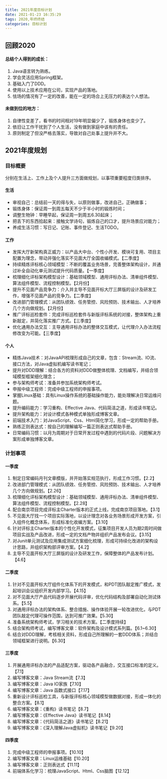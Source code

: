 ```yaml
---
title: 2021年度目标计划
date: 2021-01-23 16:35:29
tags: 2020,年终终结
categories: 目标计划
---
```


## 回顾2020
#### 总结个人得到的成长：
1. Java语言转为熟练。
2. 学会灵活应用Spring框架。
3. 基础入门了DDD。
4. 使用以上技术应用在公司，实现产品的落地。
5. 怯场的情况有了一定的改善，能在一定的场合上无压力的表达个人想法。

#### 未做到位的地方：
1. 自律性变差了，看书的时间相对19年明显偏少了，锻炼身体也变少了。
2. 依旧让工作干扰到了个人生活，没有做到家庭中该有的责任。
3. 原则制定了但没严格去落实，导致对自己处事上提升并不大。

<!--more-->

## 2021年度规划
### 目标概要
分别在生活上、工作上及个人提升三方面做规划，以事项重要程度归类排序。

#### 生活
- 审视自己：总结前一天的得与失，以原则做事，改进自己，正确做事；
- 锻炼身体：保证周一到周五每天不少于半小时的锻炼时间；
- 调整生物钟：早睡早起，保证周一到周五6.30起床；
- 把丢下的东西拾起来：接触文学诗句，锻炼自己的口才，提升场景应对能力；
- 养成生活习惯：写日记、记账、事件登记、生活TODO。

#### 工作
- 发挥大厅新架构真正威力：以产品大中台、个性小开发、模块可复用、项目主配置为理念，带动并强化落实不见面大厅全国收编模式。【二季度】
- 持续精炼评标核心领域模型：不断的覆盖业务场景，完善整体架构设计，并通过补全自动化单元测试提升代码质量。【一季度】
- 梳理细化评标架构模型设计：基础领域模型、通用评标办法、清单组件模型、算法组件模型、流程控制模型。【2月份】
- 提升不见面产品竞争力：介入并主导不见面开标大厅三屏版的设计及研发工作，增强不见面产品的竞争力。【二季度】
- 改进部门管理模式：从团队绩效、任务管控、风险预防、技术输出、人才培养几个方向做规划。【2月份】
- 推广评标巡检套件：完成评标巡检套件与新版评标系统的对接，整体架构上重新敲定，并简化落实推广方式。【三季度】
- 优化通用办法交互：主导通用评标办法的整体交互模式，让代理介入办法流程修改变为可能。【三季度】

#### 个人
- 精炼Java技术：对JavaAPI梳理形成自己的文章，包含：Stream流、IO流、接口方法，对Java虚拟机编写读书笔记；
- 提升对DDD理解：结合各方的资料对DDD做整体梳理、文档编写，并结合领域模型框架细化理念；
- 参与架构师考试：准备并参加系统架构师考试。
- 申报中级工程师：完成中级工程师的申报事项。
- 掌握Linux基础：具有Linux操作系统的基础操作能力，能处理解决日常运维问题。
- 提升编码能力：学习重构、Effective Java、代码简洁之道，形成读书笔记。
- 提升架构能力：对设计模式各种模式单独形成博客文章。
- 前端技术入门：对JavaScript、Css、Html简化学习，形成一定的帮助手册。
- 熟练正则表达式：按自己的理解编写一篇正则表达式帮助手册。
- 日常编码习惯：以月为周期对于日常开发过程中遇到的代码片段、问题解决方案形成单独博客文章。

### 计划事项

#### 一季度
1. 制定日常编码月刊文章模版，并开始落实规范执行，形成工作习惯。【2.2】
2. 改进部门管理模式：从团队绩效、任务管控、风险预防、技术输出、人才培养几个方向做规划。【2.26】
3. 梳理细化评标架构模型设计：基础领域模型、通用评标办法、清单组件模型、算法组件模型、流程控制模型。【2.28】
4. 配合南京项目完成评标主Charter版本的正式上线，完成南京项目落地。【3.1】
5. 不见面大厅找一个项目实际落地，以设计理念对各业务场景形成开发方案，引入组件化概念体系，形成标准化收编方案。【3.10】
6. 针对评标主Charter版本的个性化开发模式，征集项目开发人员为期2周时间做项目实战及产品改进，形成一定的文档产物并组织产品发布会议。【3.15】
7. 对Junit单元测试及应用集成测试方案细化梳理，形成可持续化改进的架构设计思路，并组织架构部评审方案。【4.2】
8. 主导不见面开标大厅三屏版的设计及研发工作，保障整体的产品发布计划。【4.6】

#### 二季度
1. 针对不见面开标大厅组件化体系下的开发模式，和PDT团队敲定推广模式，发起培训会议组织开发内部学习。【4.15】
2. 对不见面大厅产品代码逐步开展代码评审，优化代码结构及部署自动化测试体系。【5.5】
3. 对通用评标办法的架构体系、整合措施、操作体验开展一轮改进优化，与PDT团队敲定代理可操作范围，达到可推广效果。【5.30】
4. 准备系统架构师考试，学习相关的技术方案。【二季度持续】
5. 结合架构师考试，编写博客文章：软件架构及设计模式系列篇。【6.1~6.30】
6. 结合对DDD理解，考核相关资料，形成自己所理解的一套DDD体系；并结合领域框架进行说明。【6.30】

#### 三季度
1. 开展通用评标办法的产品适配方案，驱动各产品融合，交互接口标准的定义。【7.1】
2. 编写博客文章：Java Stream流【7.3】
3. 编写博客文章：Java IO家族【7.10】
4. 编写博客文章：Java 函数式接口【7.17】
5. 重新设计评标巡检工具，与新版评标核心领域模型做数据对接，形成一体化的整合方案。【8.1】
6. 编写博客文章：《重构》读书笔记【8.7】
7. 编写博客文章：《Effective Java》读书笔记【8.14】
8. 编写博客文章：《代码简洁之道》读书笔记【8.21】
9. 编写博客文章：《深入理解Java虚拟机》读书笔记【9.20】

#### 四季度
1. 完成中级工程师的申报事项。【10.10】
2. 编写博客文章：Linux运维基础【10.20】
3. 编写博客文章：正则表达式【11.11】
4. 前端体系化学习：梳理JavaScript、Html、Css脑图【12.12】
